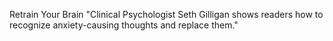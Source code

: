 Retrain Your Brain
"Clinical Psychologist Seth Gilligan shows readers how to recognize anxiety-causing thoughts and replace them."
